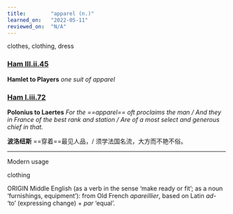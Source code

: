 ```yaml
---
title:        "apparel (n.)"
learned_on:   "2022-05-11"
reviewed_on:  "N/A"
---
```


clothes, clothing, dress

### [Ham III.ii.45](https://www.shakespeareswords.com/Public/Play.aspx?Act=3&Scene=2&WorkId=2#117332)

**Hamlet to Players** *one suit of apparel*

### [Ham I.iii.72](https://www.shakespeareswords.com/Public/Play.aspx?Act=1&Scene=3&WorkId=2#115537)

**Polonius to Laertes** *For the ==apparel== oft proclaims the man / And they in France of the best rank and station / Are of a most select and generous chief in that.*

**波洛纽斯** ==穿着==最见人品，/ 须学法国名流，大方而不艳不俗。

-----

Modern usage

clothing

ORIGIN Middle English (as a verb in the sense ‘make ready or fit’; as a noun ‘furnishings, equipment’): from Old French *apareillier*, based on Latin *ad-* ‘to’ (expressing change) + *par* ‘equal’.
